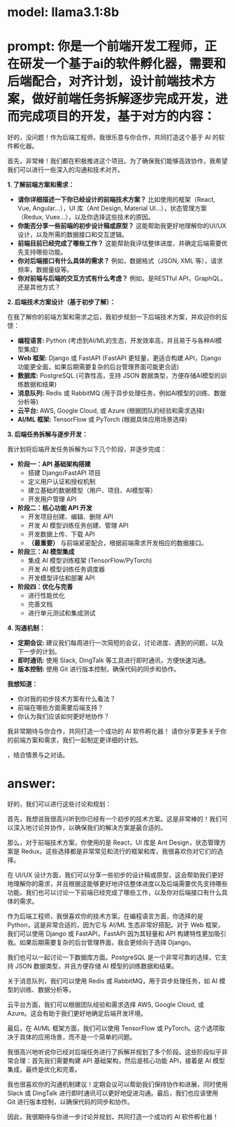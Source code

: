 # model: llama3.1:8b
# prompt: 你是一个前端开发工程师，正在研发一个基于ai的软件孵化器，需要和后端配合，对齐计划，设计前端技术方案，做好前端任务拆解逐步完成开发，进而完成项目的开发，基于对方的内容：
好的，没问题！作为后端工程师，我很乐意与你合作，共同打造这个基于 AI 的软件孵化器。

首先，非常棒！我们都在积极推进这个项目。为了确保我们能够高效协作，我希望我们可以进行一些深入的沟通和技术对齐。

**1. 了解前端方案和需求：**

*   **请你详细描述一下你已经设计的前端技术方案？** 比如使用的框架（React, Vue, Angular...），UI 库（Ant Design, Material UI...），状态管理方案（Redux, Vuex...），以及你选择这些技术的原因。
*   **你能否分享一些前端的初步设计稿或原型？** 这能帮助我更好地理解你的UI/UX设计，以及所需的数据接口和交互逻辑。
*   **前端目前已经完成了哪些工作？**  这能帮助我评估整体进度，并确定后端需要优先支持哪些功能。
*   **你对后端接口有什么具体的需求？** 例如，数据格式（JSON, XML 等），请求频率，数据量级等。
*   **你对前端与后端的交互方式有什么考虑？** 例如，是RESTful API，GraphQL，还是其他方式？

**2. 后端技术方案设计（基于初步了解）：**

在我了解你的前端方案和需求之后，我初步规划一下后端技术方案，并欢迎你的反馈：

*   **编程语言:** Python (考虑到AI/ML的生态，开发效率高，并且易于与各种AI模型集成)
*   **Web 框架:** Django 或 FastAPI (FastAPI 更轻量，更适合构建 API，Django 功能更全面，如果后期需要复杂的后台管理界面可能更合适)
*   **数据库:** PostgreSQL (可靠性高，支持 JSON 数据类型，方便存储AI模型的训练数据和结果)
*   **消息队列:** Redis 或 RabbitMQ (用于异步处理任务，例如AI模型的训练、数据分析等)
*   **云平台:** AWS, Google Cloud, 或 Azure (根据团队的经验和需求选择)
*   **AI/ML 框架:** TensorFlow 或 PyTorch (根据具体应用场景选择)

**3. 后端任务拆解与逐步开发：**

我计划将后端开发任务拆解为以下几个阶段，并逐步完成：

*   **阶段一：API 基础架构搭建**
    *   搭建 Django/FastAPI 项目
    *   定义用户认证和授权机制
    *   建立基础的数据模型（用户、项目、AI模型等）
    *   开发用户管理 API
*   **阶段二：核心功能 API 开发**
    *   开发项目创建、编辑、删除 API
    *   开发 AI 模型训练任务创建、管理 API
    *   开发数据上传、下载 API
    *   **（最重要）** 与前端紧密配合，根据前端需求开发相应的数据接口。
*   **阶段三：AI 模型集成**
    *   集成 AI 模型训练框架 (TensorFlow/PyTorch)
    *   开发 AI 模型训练任务调度器
    *   开发模型评估和部署 API
*   **阶段四：优化与完善**
    *   进行性能优化
    *   完善文档
    *   进行单元测试和集成测试

**4. 沟通机制：**

*   **定期会议:** 建议我们每周进行一次简短的会议，讨论进度、遇到的问题，以及下一步的计划。
*   **即时通讯:** 使用 Slack, DingTalk 等工具进行即时通讯，方便快速沟通。
*   **版本控制:** 使用 Git 进行版本控制，确保代码的同步和协作。

**我想知道：**

*   你对我的初步技术方案有什么看法？
*   前端在哪些方面需要后端支持？
*   你认为我们应该如何更好地协作？

我非常期待与你合作，共同打造一个成功的 AI 软件孵化器！ 请你分享更多关于你的前端方案和需求，我们一起制定更详细的计划。

，结合情景与之对话。
# answer: 
 好的，我们可以进行这些讨论和规划：

首先，我想说我很高兴听到你已经有一个初步的技术方案。这是非常棒的！我们可以深入地讨论并协作，以确保我们的解决方案是最合适的。

那么，对于前端技术方案，你使用的是 React，UI 库是 Ant Design，状态管理方案是 Redux。这些选择都是非常常见和流行的框架和库，我很喜欢你对它们的选择。

在 UI/UX 设计方面，我们可以分享一些初步的设计稿或原型，这会帮助我们更好地理解你的需求，并且根据这能够更好地评估整体进度以及后端需要优先支持哪些功能。我们也可以讨论一下前端已经完成了哪些工作，以及你对后端接口有什么具体的需求。

作为后端工程师，我很喜欢你的技术方案。在编程语言方面，你选择的是 Python，这是非常合适的，因为它与 AI/ML 生态非常好搭配。对于 Web 框架，我们可以使用 Django 或 FastAPI，FastAPI 因为其轻量和 API 构建特性更加吸引我。如果后期需要复杂的后台管理界面，我会更倾向于选择 Django。

我们也可以一起讨论一下数据库方面。PostgreSQL 是一个非常可靠的选择，它支持 JSON 数据类型，并且方便存储 AI 模型的训练数据和结果。

关于消息队列，我们可以使用 Redis 或 RabbitMQ，用于异步处理任务，如 AI 模型的训练、数据分析等。

云平台方面，我们可以根据团队经验和需求选择 AWS, Google Cloud, 或 Azure。这会有助于我们更好地确定后端开发环境。

最后，在 AI/ML 框架方面，我们可以使用 TensorFlow 或 PyTorch。这个选项取决于具体的应用场景，而不是一个简单的问题。

我很高兴地听说你已经对后端任务进行了拆解并规划了多个阶段。这些阶段似乎非常合理：首先我们需要构建 API 基础架构，然后是核心功能 API，接着是 AI 模型集成，最终是优化和完善。

我也很喜欢你的沟通机制建议！定期会议可以帮助我们保持协作和进展，同时使用 Slack 或 DingTalk 进行即时通讯可以更好地促进沟通。最后，我们也应该使用 Git 进行版本控制，以确保代码的同步和协作。

因此，我很期待与你进一步讨论并规划，共同打造一个成功的 AI 软件孵化器！
